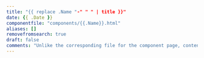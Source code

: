 ```yaml
---
title: "{{ replace .Name "-" " " | title }}"
date: {{ .Date }}
componentfile: "components/{{.Name}}.html"
aliases: []
removefromsearch: true
draft: false
comments: "Unlike the corresponding file for the component page, content/components/{{.Name}}.md, this file is just used to render a small html snippet, as well as a css link inside an iFrame so that the end user of the rendered site can change viewport widths and see the responsive design for an individual component. This why these pages are removed from search as well." 
---
```


<!-- You do not need to put content here. If you want to add content for a component page, use the corresponding markdown file inside content/components -->
